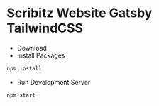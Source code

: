 # Scribitz Website Gatsby TailwindCSS

- Download
- Install Packages

```js
npm install
```

- Run Development Server

```js
npm start
```

